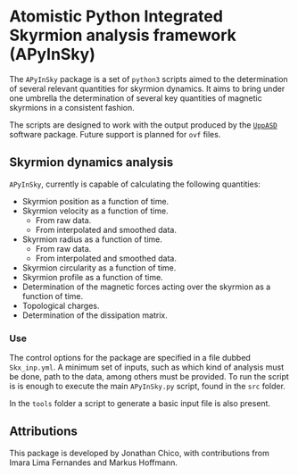 # **A**tomistic **Py**thon **In**tegrated **Sk**yrmion analysis framework (APyInSky)

The `APyInSky` package is a set of `python3` scripts aimed to the determination of several relevant quantities for skyrmion dynamics. It aims to bring under one umbrella the determination of several key quantities of magnetic skyrmions in a consistent fashion.

The scripts are designed to work with the output produced by the [`UppASD`](https://github.com/UppASD/UppASD "UppASD in Github") software package. Future support is planned for `ovf` files.

## Skyrmion dynamics analysis

`APyInSky`, currently is capable of calculating the following quantities:

- Skyrmion position as a function of time.
- Skyrmion velocity as a function of time.
    * From raw data.
    * From interpolated and smoothed data.
- Skyrmion radius as a function of time.
    * From raw data.
    * From interpolated and smoothed data. 
- Skyrmion circularity as a function of time.
- Skyrmion profile as a function of time.
- Determination of the magnetic forces acting over the skyrmion as a function of time.
- Topological charges.
- Determination of the dissipation matrix.

### Use
The control options for the package are specified in a file dubbed `Skx_inp.yml`. A minimum set of inputs, such as which kind of analysis must be done, path to the data, among others must be provided. 
To run the script is is enough to execute the main `APyInSky.py` script, found in the `src` folder.

In the `tools` folder a script to generate a basic input file is also present.

## Attributions
This package is developed by Jonathan Chico, with contributions from Imara Lima Fernandes and Markus Hoffmann.